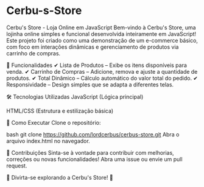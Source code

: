 # Cerbu-s-Store

Cerbu's Store - Loja Online em JavaScript
Bem-vindo à Cerbu's Store, uma lojinha online simples e funcional desenvolvida inteiramente em JavaScript! Este projeto foi criado como uma demonstração de um e-commerce básico, com foco em interações dinâmicas e gerenciamento de produtos via carrinho de compras.

🔹 Funcionalidades
✔ Lista de Produtos – Exibe os itens disponíveis para venda.
✔ Carrinho de Compras – Adicione, remova e ajuste a quantidade de produtos.
✔ Total Dinâmico – Cálculo automático do valor total do pedido.
✔ Responsividade – Design simples que se adapta a diferentes telas.

🛠 Tecnologias Utilizadas
JavaScript (Lógica principal)

HTML/CSS (Estrutura e estilização básica)

🚀 Como Executar
Clone o repositório:

bash
git clone https://github.com/lordcerbus/cerbus-store.git
Abra o arquivo index.html no navegador.

📌 Contribuições
Sinta-se à vontade para contribuir com melhorias, correções ou novas funcionalidades! Abra uma issue ou envie um pull request.

🌟 Divirta-se explorando a Cerbu's Store! 🌟
